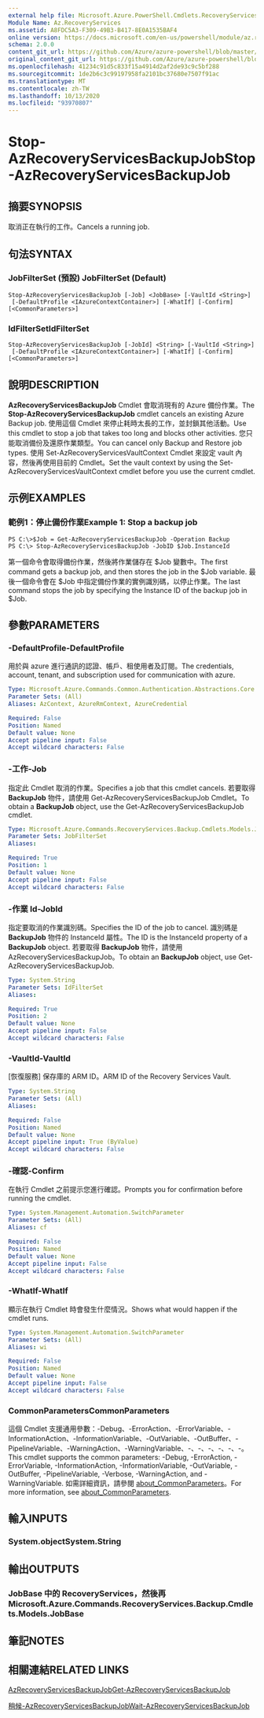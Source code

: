 ```yaml
---
external help file: Microsoft.Azure.PowerShell.Cmdlets.RecoveryServices.Backup.dll-Help.xml
Module Name: Az.RecoveryServices
ms.assetid: A8FDC5A3-F309-49B3-B417-8E0A1535BAF4
online version: https://docs.microsoft.com/en-us/powershell/module/az.recoveryservices/stop-azrecoveryservicesbackupjob
schema: 2.0.0
content_git_url: https://github.com/Azure/azure-powershell/blob/master/src/RecoveryServices/RecoveryServices/help/Stop-AzRecoveryServicesBackupJob.md
original_content_git_url: https://github.com/Azure/azure-powershell/blob/master/src/RecoveryServices/RecoveryServices/help/Stop-AzRecoveryServicesBackupJob.md
ms.openlocfilehash: 41234c91d5c833f15a4914d2af2de93c9c5bf288
ms.sourcegitcommit: 1de2b6c3c99197958fa2101bc37680e7507f91ac
ms.translationtype: MT
ms.contentlocale: zh-TW
ms.lasthandoff: 10/13/2020
ms.locfileid: "93970807"
---
```

# <span data-ttu-id="51964-101">Stop-AzRecoveryServicesBackupJob</span><span class="sxs-lookup"><span data-stu-id="51964-101">Stop-AzRecoveryServicesBackupJob</span></span>

## <span data-ttu-id="51964-102">摘要</span><span class="sxs-lookup"><span data-stu-id="51964-102">SYNOPSIS</span></span>
<span data-ttu-id="51964-103">取消正在執行的工作。</span><span class="sxs-lookup"><span data-stu-id="51964-103">Cancels a running job.</span></span>

## <span data-ttu-id="51964-104">句法</span><span class="sxs-lookup"><span data-stu-id="51964-104">SYNTAX</span></span>

### <span data-ttu-id="51964-105">JobFilterSet (預設) </span><span class="sxs-lookup"><span data-stu-id="51964-105">JobFilterSet (Default)</span></span>
```
Stop-AzRecoveryServicesBackupJob [-Job] <JobBase> [-VaultId <String>]
 [-DefaultProfile <IAzureContextContainer>] [-WhatIf] [-Confirm] [<CommonParameters>]
```

### <span data-ttu-id="51964-106">IdFilterSet</span><span class="sxs-lookup"><span data-stu-id="51964-106">IdFilterSet</span></span>
```
Stop-AzRecoveryServicesBackupJob [-JobId] <String> [-VaultId <String>]
 [-DefaultProfile <IAzureContextContainer>] [-WhatIf] [-Confirm] [<CommonParameters>]
```

## <span data-ttu-id="51964-107">說明</span><span class="sxs-lookup"><span data-stu-id="51964-107">DESCRIPTION</span></span>
<span data-ttu-id="51964-108">**AzRecoveryServicesBackupJob** Cmdlet 會取消現有的 Azure 備份作業。</span><span class="sxs-lookup"><span data-stu-id="51964-108">The **Stop-AzRecoveryServicesBackupJob** cmdlet cancels an existing Azure Backup job.</span></span>
<span data-ttu-id="51964-109">使用這個 Cmdlet 來停止耗時太長的工作，並封鎖其他活動。</span><span class="sxs-lookup"><span data-stu-id="51964-109">Use this cmdlet to stop a job that takes too long and blocks other activities.</span></span>
<span data-ttu-id="51964-110">您只能取消備份及還原作業類型。</span><span class="sxs-lookup"><span data-stu-id="51964-110">You can cancel only Backup and Restore job types.</span></span>
<span data-ttu-id="51964-111">使用 Set-AzRecoveryServicesVaultContext Cmdlet 來設定 vault 內容，然後再使用目前的 Cmdlet。</span><span class="sxs-lookup"><span data-stu-id="51964-111">Set the vault context by using the Set-AzRecoveryServicesVaultContext cmdlet before you use the current cmdlet.</span></span>

## <span data-ttu-id="51964-112">示例</span><span class="sxs-lookup"><span data-stu-id="51964-112">EXAMPLES</span></span>

### <span data-ttu-id="51964-113">範例1：停止備份作業</span><span class="sxs-lookup"><span data-stu-id="51964-113">Example 1: Stop a backup job</span></span>
```
PS C:\>$Job = Get-AzRecoveryServicesBackupJob -Operation Backup
PS C:\> Stop-AzRecoveryServicesBackupJob -JobID $Job.InstanceId
```

<span data-ttu-id="51964-114">第一個命令會取得備份作業，然後將作業儲存在 $Job 變數中。</span><span class="sxs-lookup"><span data-stu-id="51964-114">The first command gets a backup job, and then stores the job in the $Job variable.</span></span>
<span data-ttu-id="51964-115">最後一個命令會在 $Job 中指定備份作業的實例識別碼，以停止作業。</span><span class="sxs-lookup"><span data-stu-id="51964-115">The last command stops the job by specifying the Instance ID of the backup job in $Job.</span></span>

## <span data-ttu-id="51964-116">參數</span><span class="sxs-lookup"><span data-stu-id="51964-116">PARAMETERS</span></span>

### <span data-ttu-id="51964-117">-DefaultProfile</span><span class="sxs-lookup"><span data-stu-id="51964-117">-DefaultProfile</span></span>
<span data-ttu-id="51964-118">用於與 azure 進行通訊的認證、帳戶、租使用者及訂閱。</span><span class="sxs-lookup"><span data-stu-id="51964-118">The credentials, account, tenant, and subscription used for communication with azure.</span></span>

```yaml
Type: Microsoft.Azure.Commands.Common.Authentication.Abstractions.Core.IAzureContextContainer
Parameter Sets: (All)
Aliases: AzContext, AzureRmContext, AzureCredential

Required: False
Position: Named
Default value: None
Accept pipeline input: False
Accept wildcard characters: False
```

### <span data-ttu-id="51964-119">-工作</span><span class="sxs-lookup"><span data-stu-id="51964-119">-Job</span></span>
<span data-ttu-id="51964-120">指定此 Cmdlet 取消的作業。</span><span class="sxs-lookup"><span data-stu-id="51964-120">Specifies a job that this cmdlet cancels.</span></span>
<span data-ttu-id="51964-121">若要取得 **BackupJob** 物件，請使用 Get-AzRecoveryServicesBackupJob Cmdlet。</span><span class="sxs-lookup"><span data-stu-id="51964-121">To obtain a **BackupJob** object, use the Get-AzRecoveryServicesBackupJob cmdlet.</span></span>

```yaml
Type: Microsoft.Azure.Commands.RecoveryServices.Backup.Cmdlets.Models.JobBase
Parameter Sets: JobFilterSet
Aliases:

Required: True
Position: 1
Default value: None
Accept pipeline input: False
Accept wildcard characters: False
```

### <span data-ttu-id="51964-122">-作業 Id</span><span class="sxs-lookup"><span data-stu-id="51964-122">-JobId</span></span>
<span data-ttu-id="51964-123">指定要取消的作業識別碼。</span><span class="sxs-lookup"><span data-stu-id="51964-123">Specifies the ID of the job to cancel.</span></span>
<span data-ttu-id="51964-124">識別碼是 **BackupJob** 物件的 InstanceId 屬性。</span><span class="sxs-lookup"><span data-stu-id="51964-124">The ID is the InstanceId property of a **BackupJob** object.</span></span>
<span data-ttu-id="51964-125">若要取得 **BackupJob** 物件，請使用 AzRecoveryServicesBackupJob。</span><span class="sxs-lookup"><span data-stu-id="51964-125">To obtain an **BackupJob** object, use Get-AzRecoveryServicesBackupJob.</span></span>

```yaml
Type: System.String
Parameter Sets: IdFilterSet
Aliases:

Required: True
Position: 2
Default value: None
Accept pipeline input: False
Accept wildcard characters: False
```

### <span data-ttu-id="51964-126">-VaultId</span><span class="sxs-lookup"><span data-stu-id="51964-126">-VaultId</span></span>
<span data-ttu-id="51964-127">[恢復服務] 保存庫的 ARM ID。</span><span class="sxs-lookup"><span data-stu-id="51964-127">ARM ID of the Recovery Services Vault.</span></span>

```yaml
Type: System.String
Parameter Sets: (All)
Aliases:

Required: False
Position: Named
Default value: None
Accept pipeline input: True (ByValue)
Accept wildcard characters: False
```

### <span data-ttu-id="51964-128">-確認</span><span class="sxs-lookup"><span data-stu-id="51964-128">-Confirm</span></span>
<span data-ttu-id="51964-129">在執行 Cmdlet 之前提示您進行確認。</span><span class="sxs-lookup"><span data-stu-id="51964-129">Prompts you for confirmation before running the cmdlet.</span></span>

```yaml
Type: System.Management.Automation.SwitchParameter
Parameter Sets: (All)
Aliases: cf

Required: False
Position: Named
Default value: None
Accept pipeline input: False
Accept wildcard characters: False
```

### <span data-ttu-id="51964-130">-WhatIf</span><span class="sxs-lookup"><span data-stu-id="51964-130">-WhatIf</span></span>
<span data-ttu-id="51964-131">顯示在執行 Cmdlet 時會發生什麼情況。</span><span class="sxs-lookup"><span data-stu-id="51964-131">Shows what would happen if the cmdlet runs.</span></span>

```yaml
Type: System.Management.Automation.SwitchParameter
Parameter Sets: (All)
Aliases: wi

Required: False
Position: Named
Default value: None
Accept pipeline input: False
Accept wildcard characters: False
```

### <span data-ttu-id="51964-132">CommonParameters</span><span class="sxs-lookup"><span data-stu-id="51964-132">CommonParameters</span></span>
<span data-ttu-id="51964-133">這個 Cmdlet 支援通用參數：-Debug、-ErrorAction、-ErrorVariable、-InformationAction、-InformationVariable、-OutVariable、-OutBuffer、-PipelineVariable、-WarningAction、-WarningVariable、-、-、-、-、-、-。</span><span class="sxs-lookup"><span data-stu-id="51964-133">This cmdlet supports the common parameters: -Debug, -ErrorAction, -ErrorVariable, -InformationAction, -InformationVariable, -OutVariable, -OutBuffer, -PipelineVariable, -Verbose, -WarningAction, and -WarningVariable.</span></span> <span data-ttu-id="51964-134">如需詳細資訊，請參閱 [about_CommonParameters](http://go.microsoft.com/fwlink/?LinkID=113216)。</span><span class="sxs-lookup"><span data-stu-id="51964-134">For more information, see [about_CommonParameters](http://go.microsoft.com/fwlink/?LinkID=113216).</span></span>

## <span data-ttu-id="51964-135">輸入</span><span class="sxs-lookup"><span data-stu-id="51964-135">INPUTS</span></span>

### <span data-ttu-id="51964-136">System.object</span><span class="sxs-lookup"><span data-stu-id="51964-136">System.String</span></span>

## <span data-ttu-id="51964-137">輸出</span><span class="sxs-lookup"><span data-stu-id="51964-137">OUTPUTS</span></span>

### <span data-ttu-id="51964-138">JobBase 中的 RecoveryServices，然後再</span><span class="sxs-lookup"><span data-stu-id="51964-138">Microsoft.Azure.Commands.RecoveryServices.Backup.Cmdlets.Models.JobBase</span></span>

## <span data-ttu-id="51964-139">筆記</span><span class="sxs-lookup"><span data-stu-id="51964-139">NOTES</span></span>

## <span data-ttu-id="51964-140">相關連結</span><span class="sxs-lookup"><span data-stu-id="51964-140">RELATED LINKS</span></span>

[<span data-ttu-id="51964-141">AzRecoveryServicesBackupJob</span><span class="sxs-lookup"><span data-stu-id="51964-141">Get-AzRecoveryServicesBackupJob</span></span>](./Get-AzRecoveryServicesBackupJob.md)

[<span data-ttu-id="51964-142">稍候-AzRecoveryServicesBackupJob</span><span class="sxs-lookup"><span data-stu-id="51964-142">Wait-AzRecoveryServicesBackupJob</span></span>](./Wait-AzRecoveryServicesBackupJob.md)


